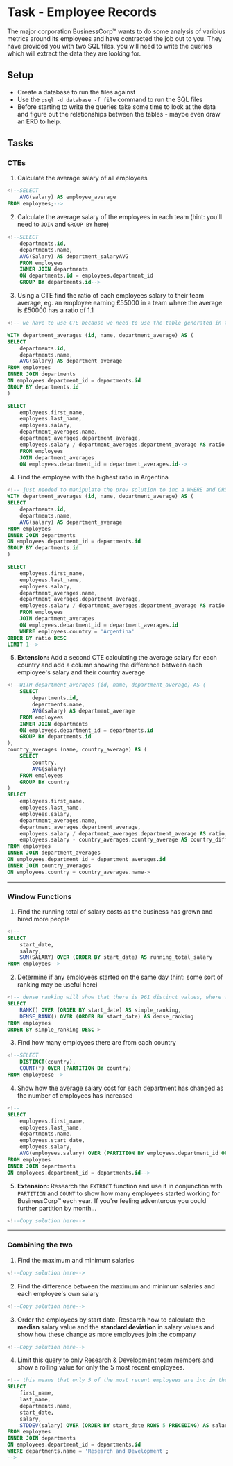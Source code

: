 # Task - Employee Records

The major corporation BusinessCorp&#8482; wants to do some analysis of varioius metrics around its employees and have contracted the job out to you. They have provided you with two SQL files, you will need to write the queries which will extract the data they are looking for.

## Setup

- Create a database to run the files against
- Use the `psql -d database -f file` command to run the SQL files
- Before starting to write the queries take some time to look at the data and figure out the relationships between the tables - maybe even draw an ERD to help.

## Tasks

### CTEs

1) Calculate the average salary of all employees

```sql
<!--SELECT
	AVG(salary) AS employee_average
FROM employees;-->
```

2) Calculate the average salary of the employees in each team (hint: you'll need to `JOIN` and `GROUP BY` here)

```sql
<!--SELECT
	departments.id,
	departments.name,
	AVG(Salary) AS department_salaryAVG
	FROM employees
	INNER JOIN departments
	ON departments.id = employees.department_id
	GROUP BY departments.id-->
```

3) Using a CTE find the ratio of each employees salary to their team average, eg. an employee earning £55000 in a team where the average is £50000 has a ratio of 1.1

```sql
<!-- we have to use CTE because we need to use the table generated in the prev question to feed into the next calculation( we want to use the department avg)

WITH department_averages (id, name, department_average) AS (
SELECT
	departments.id,
	departments.name,
	AVG(salary) AS department_average
FROM employees
INNER JOIN departments
ON employees.department_id = departments.id
GROUP BY departments.id
)

SELECT 
	employees.first_name,
	employees.last_name,
	employees.salary,
	department_averages.name,
	department_averages.department_average,
	employees.salary / department_averages.department_average AS ratio
	FROM employees
	JOIN department_averages
	ON employees.department_id = department_averages.id-->
```

4) Find the employee with the highest ratio in Argentina

```sql
<!-- just needed to manipulate the prev solution to inc a WHERE and ORDER BY DESC
WITH department_averages (id, name, department_average) AS (
SELECT
	departments.id,
	departments.name,
	AVG(salary) AS department_average
FROM employees
INNER JOIN departments
ON employees.department_id = departments.id
GROUP BY departments.id
)

SELECT 
	employees.first_name,
	employees.last_name,
	employees.salary,
	department_averages.name,
	department_averages.department_average,
	employees.salary / department_averages.department_average AS ratio
	FROM employees
	JOIN department_averages
	ON employees.department_id = department_averages.id
	WHERE employees.country = 'Argentina'
ORDER BY ratio DESC
LIMIT 1-->
```

5) **Extension:** Add a second CTE calculating the average salary for each country and add a column showing the difference between each employee's salary and their country average

```sql
<!--WITH department_averages (id, name, department_average) AS (
	SELECT
		departments.id,
		departments.name,
		AVG(salary) AS department_average
	FROM employees
	INNER JOIN departments
	ON employees.department_id = departments.id
	GROUP BY departments.id
),
country_averages (name, country_average) AS (
	SELECT
		country,
		AVG(salary)
	FROM employees
	GROUP BY country
)
SELECT
	employees.first_name,
	employees.last_name,
	employees.salary,
	department_averages.name,
	department_averages.department_average,
	employees.salary / department_averages.department_average AS ratio,
	employees.salary - country_averages.country_average AS country_difference
FROM employees
INNER JOIN department_averages
ON employees.department_id = department_averages.id
INNER JOIN country_averages
ON employees.country = country_averages.name->
```

---

### Window Functions

1) Find the running total of salary costs as the business has grown and hired more people

```sql
<!--
SELECT
	start_date,
	salary,
	SUM(SALARY) OVER (ORDER BY start_date) AS running_total_salary
FROM employees-->
```

2) Determine if any employees started on the same day (hint: some sort of ranking may be useful here)

```sql
<!-- dense ranking will show that there is 961 distinct values, where we know we have 1000 employess so we know there must be duplicates
SELECT 
	RANK() OVER (ORDER BY start_date) AS simple_ranking,
	DENSE_RANK() OVER (ORDER BY start_date) AS dense_ranking
FROM employees
ORDER BY simple_ranking DESC->
```

3) Find how many employees there are from each country

```sql
<!--SELECT
	DISTINCT(country),
	COUNT(*) OVER (PARTITION BY country)
FROM employeese-->
```

4) Show how the average salary cost for each department has changed as the number of employees has increased

```sql
<!--
SELECT
	employees.first_name,
	employees.last_name,
	departments.name,
	employees.start_date,
	employees.salary,
	AVG(employees.salary) OVER (PARTITION BY employees.department_id ORDER BY employees.start_date) AS AV_dept_salary
FROM employees
INNER JOIN departments
ON employees.department_id = departments.id-->
```

5) **Extension:** Research the `EXTRACT` function and use it in conjunction with `PARTITION` and `COUNT` to show how many employees started working for BusinessCorp&#8482; each year. If you're feeling adventurous you could further partition by month...

```sql
<!--Copy solution here-->
```

---

### Combining the two

1) Find the maximum and minimum salaries

```sql
<!--Copy solution here-->
```

2) Find the difference between the maximum and minimum salaries and each employee's own salary

```sql
<!--Copy solution here-->
```

3) Order the employees by start date. Research how to calculate the **median** salary value and the **standard deviation** in salary values and show how these change as more employees join the company

```sql
<!--Copy solution here-->
```

4) Limit this query to only Research & Development team members and show a rolling value for only the 5 most recent employees.

```sql
<!-- this means that only 5 of the most recent employees are inc in the calculation, so the first 5 employees are averagd, when the 6th joins, the 1st employee is kicked off and employees 2- are avergared and so on
SELECT
	first_name,
	last_name,
	departments.name,
	start_date,
	salary,
	STDDEV(salary) OVER (ORDER BY start_date ROWS 5 PRECEDING) AS salary_std_dev
FROM employees
INNER JOIN departments
ON employees.department_id = departments.id
WHERE departments.name = 'Research and Development';
-->
```

